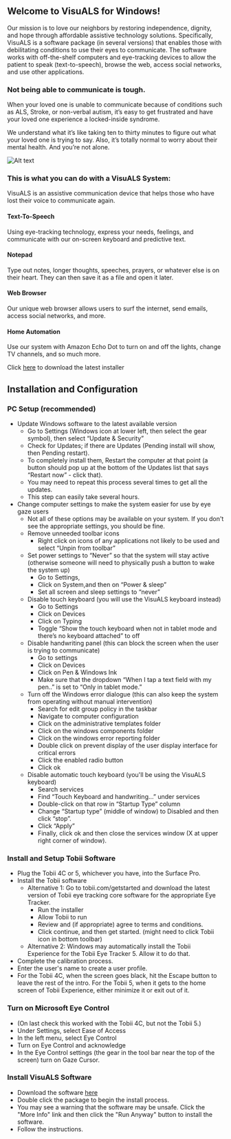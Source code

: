 ## Welcome to VisuALS for Windows!

Our mission is to love our neighbors by restoring independence, dignity, and hope through affordable assistive technology solutions. Specifically, VisuALS is a software package (in several versions) that enables those with debilitating conditions to use their eyes to communicate. The software works with off-the-shelf computers and eye-tracking devices to allow the patient to speak (text-to-speech), browse the web, access social networks, and use other applications.

### Not being able to communicate is tough.

When your loved one is unable to communicate because of conditions such as ALS, Stroke, or non-verbal autism, it’s easy to get frustrated and have your loved one experience a locked-inside syndrome. 

We understand what it’s like taking ten to thirty minutes to figure out what your loved one is trying to say. Also, it’s totally normal to worry about their mental health. And you’re not alone. 

![Alt text](https://icosahunter.github.io/VisuALS_Windows/assets/images/VisuALSdesktop.png "VisuALS")

### This is what you can do with a VisuALS System:

VisuALS is an assistive communication device that helps those who have lost their voice to communicate again.

#### Text-To-Speech

Using eye-tracking technology, express your needs, feelings, and communicate with our on-screen keyboard and predictive text. 

#### Notepad

Type out notes, longer thoughts, speeches, prayers, or whatever else is on their heart. They can then save it as a file and open it later.

#### Web Browser

Our unique web browser allows users to surf the internet, send emails, access social networks, and more.

#### Home Automation

Use our system with Amazon Echo Dot to turn on and off the lights, change TV channels, and so much more.


Click [here](https://github.com/Icosahunter/VisuALS_Windows/raw/master/installers/VisuALS_Windows_V2.0_Installer.exe) to download the latest installer

## Installation and Configuration

### PC Setup (recommended)

 - Update Windows software to the latest available version
	 - Go to Settings (Windows icon at lower left, then select the gear symbol), then select “Update & Security”
	 - Check for Updates; if there are Updates (Pending install will show, then Pending restart).
	 - To completely install them, Restart the computer at that point (a button should pop up at the bottom of the Updates list that says “Restart now” - click that).
	 - You may need to repeat this process several times to get all the updates.
	 - This step can easily take several hours.
 - Change computer settings to make the system easier for use by eye gaze users
	 - Not all of these options may be available on your system. If you don't see the appropriate settings, you should be fine.
	 - Remove unneeded toolbar icons
		 - Right click on icons of any applications not likely to be used and select “Unpin from toolbar”
	 -  Set power settings to “Never” so that the system will stay active (otherwise someone will need to physically push a button to wake the system up)
		 - Go to Settings,
		 - Click on System,and then on “Power & sleep”
		 - Set all screen and sleep settings to “never”
	 - Disable touch keyboard (you will use the VisuALS keyboard instead)
		 - Go to Settings
		 - Click on Devices
		 - Click on Typing
		 - Toggle “Show the touch keyboard when not in tablet mode and there’s no keyboard attached” to off
	 - Disable handwriting panel (this can block the screen when the user is trying to communicate)
		 - Go to settings
		 - Click on Devices
		 - Click on Pen & Windows Ink
		 - Make sure that the dropdown “When I tap a text field with my pen..” is set to “Only in tablet mode.”
	 - Turn off the Windows error dialogue (this can also keep the system from operating without manual intervention)
		 - Search for edit group policy in the taskbar
		 - Navigate to computer configuration
		 - Click on the administrative templates folder
		 - Click on the windows components folder
		 - Click on the windows error reporting folder
		 - Double click on prevent display of the user display interface for critical errors
		 - Click the enabled radio button
		 - Click ok
	 - Disable automatic touch keyboard (you'll be using the VisuALS keyboard)
		 - Search services
		 - Find “Touch Keyboard and handwriting…” under services
		 - Double-click on that row in “Startup Type” column
		 - Change “Startup type” (middle of window) to Disabled and then click “stop”.
		 - Click “Apply”
		 - Finally, click ok and then close the services window (X at upper right corner of window).

### Install and Setup Tobii Software

 - Plug the Tobii 4C or 5, whichever you have, into the Surface Pro.
 - Install the Tobii software
	 - Alternative 1: Go to tobii.com/getstarted and download the latest version of Tobii eye tracking core software for the appropriate Eye Tracker. 
		 - Run the installer
		 - Allow Tobii to run
		 - Review and (if appropriate) agree to terms and conditions.
		 - Click continue, and then get started. (might need to click Tobii icon in bottom toolbar)
	 - Alternative 2: Windows may automatically install the Tobii Experience for the Tobii Eye Tracker 5. Allow it to do that. 
 - Complete the calibration process.
 - Enter the user's name to create a user profile.
 - For the Tobii 4C, when the screen goes black, hit the Escape button to leave the rest of the intro. For the Tobii 5, when it gets to the home screen of Tobii Experience, either minimize it or exit out of it.

### Turn on Microsoft Eye Control

 - (On last check this worked with the Tobii 4C, but not the Tobii 5.)
 - Under Settings, select Ease of Access
 - In the left menu, select Eye Control
 - Turn on Eye Control and acknowledge
 - In the Eye Control settings (the gear in the tool bar near the top of the screen) turn on Gaze Cursor.

### Install VisuALS Software

 - Download the software [here](https://github.com/Icosahunter/VisuALS_Windows/raw/master/installers/VisuALS_Windows_V2.0_Installer.exe)
 - Double click the package to begin the install process.
 - You may see a warning that the software may be unsafe. Click the "More Info" link and then click the "Run Anyway" button to install the software.
 - Follow the instructions.

